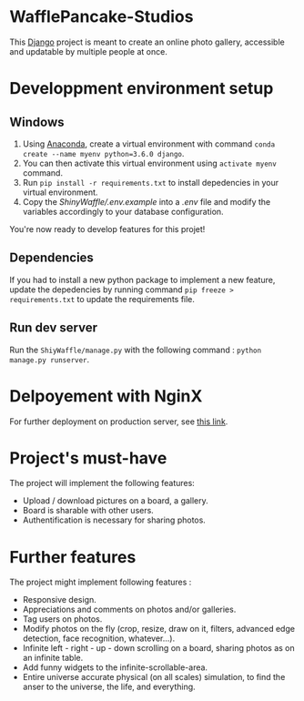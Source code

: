 # WafflePancake-Studios

This [Django](https://www.djangoproject.com/) project is meant to create
an online photo gallery, accessible and updatable by multiple people at once.

# Developpment environment setup

## Windows

1. Using [Anaconda](https://www.continuum.io/downloads), create a virtual
   environment with command `conda create --name myenv python=3.6.0 django`.
2. You can then activate this virtual environment using `activate myenv`
   command.
3. Run `pip install -r requirements.txt` to install depedencies in your virtual
   environment.
4. Copy the _ShinyWaffle/.env.example_ into a _.env_ file and modify
   the variables accordingly to your database configuration.

You're now ready to develop features for this projet!

## Dependencies

If you had to install a new python package to implement a new feature, update
the depedencies by running command `pip freeze > requirements.txt` to update
the requirements file.

## Run dev server

Run the `ShiyWaffle/manage.py` with the following command : `python manage.py runserver`.

# Delpoyement with NginX

For further deployment on production server, see [this link](http://uwsgi-docs.readthedocs.io/en/latest/tutorials/Django_and_nginx.html).

# Project's must-have

The project will implement the following features:
* Upload / download pictures on a board, a gallery.
* Board is sharable with other users.
* Authentification is necessary for sharing photos.

# Further features

The project might implement following features :
* Responsive design.
* Appreciations and comments on photos and/or galleries.
* Tag users on photos.
* Modify photos on the fly (crop, resize, draw on it, filters, advanced edge detection, face recognition, whatever...).
* Infinite left - right - up - down scrolling on a board, sharing photos as on an infinite table.
* Add funny widgets to the infinite-scrollable-area.
* Entire universe accurate physical (on all scales) simulation, to find the anser to the universe, the life, and everything.
